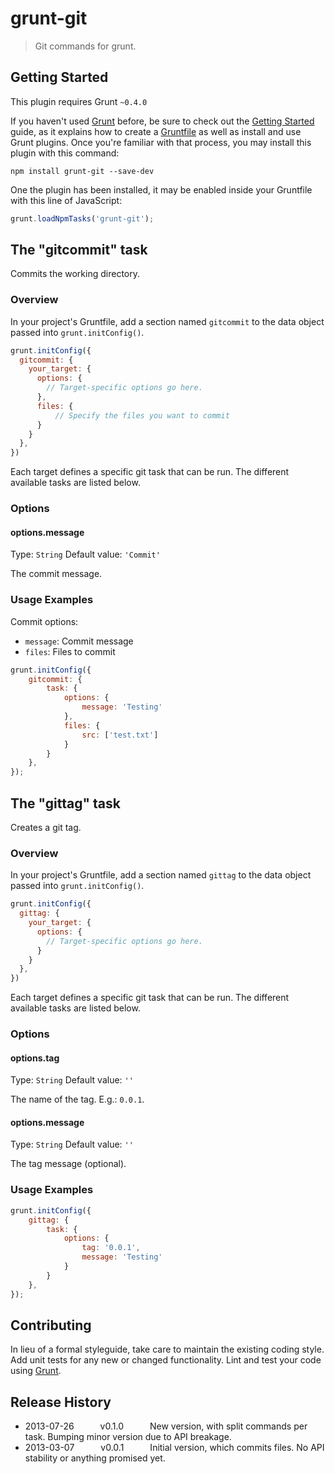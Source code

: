 # grunt-git

> Git commands for grunt.

## Getting Started
This plugin requires Grunt `~0.4.0`

If you haven't used [Grunt](http://gruntjs.com/) before, be sure to check out the [Getting Started](http://gruntjs.com/getting-started) guide, as it explains how to create a [Gruntfile](http://gruntjs.com/sample-gruntfile) as well as install and use Grunt plugins. Once you're familiar with that process, you may install this plugin with this command:

```shell
npm install grunt-git --save-dev
```

One the plugin has been installed, it may be enabled inside your Gruntfile with this line of JavaScript:

```js
grunt.loadNpmTasks('grunt-git');
```

## The "gitcommit" task

Commits the working directory.

### Overview
In your project's Gruntfile, add a section named `gitcommit` to the data object passed into `grunt.initConfig()`.

```js
grunt.initConfig({
  gitcommit: {
    your_target: {
      options: {
        // Target-specific options go here.
      },
      files: {
          // Specify the files you want to commit
      }
    }
  },
})
```

Each target defines a specific git task that can be run. The different available tasks are listed below.

### Options

#### options.message
Type: `String`
Default value: `'Commit'`

The commit message.

### Usage Examples

Commit options:

* `message`: Commit message
* `files`: Files to commit

```js
grunt.initConfig({
    gitcommit: {
        task: {
            options: {
                message: 'Testing'
            },
            files: {
                src: ['test.txt']
            }
        }
    },
});
```

## The "gittag" task

Creates a git tag.

### Overview
In your project's Gruntfile, add a section named `gittag` to the data object passed into `grunt.initConfig()`.

```js
grunt.initConfig({
  gittag: {
    your_target: {
      options: {
        // Target-specific options go here.
      }
    }
  },
})
```

Each target defines a specific git task that can be run. The different available tasks are listed below.

### Options

#### options.tag
Type: `String`
Default value: `''`

The name of the tag. E.g.: `0.0.1`.

#### options.message
Type: `String`
Default value: `''`

The tag message (optional).

### Usage Examples

```js
grunt.initConfig({
    gittag: {
        task: {
            options: {
                tag: '0.0.1',
                message: 'Testing'
            }
        }
    },
});
```

## Contributing
In lieu of a formal styleguide, take care to maintain the existing coding style. Add unit tests for any new or changed functionality. Lint and test your code using [Grunt](http://gruntjs.com/).

## Release History

* 2013-07-26   v0.1.0   New version, with split commands per task. Bumping minor version due to API breakage.
* 2013-03-07   v0.0.1   Initial version, which commits files. No API stability or anything promised yet.

